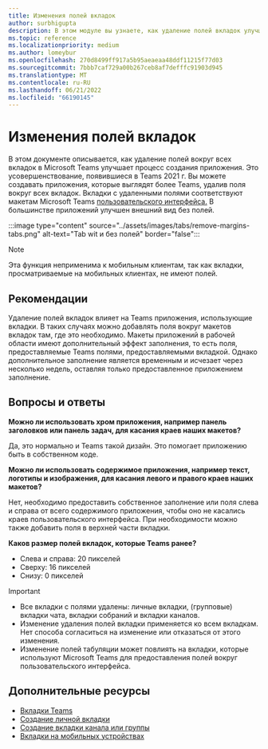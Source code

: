 ```yaml
---
title: Изменения полей вкладок
author: surbhigupta
description: В этом модуле вы узнаете, как удаление полей вкладок улучшает процесс сборки приложения.
ms.topic: reference
ms.localizationpriority: medium
ms.author: lomeybur
ms.openlocfilehash: 270d8499ff917a5b95aeaeaa48ddf11215f77d03
ms.sourcegitcommit: 7bbb7caf729a00b267ceb8af7defffc91903d945
ms.translationtype: MT
ms.contentlocale: ru-RU
ms.lasthandoff: 06/21/2022
ms.locfileid: "66190145"
---
```

# <a name="tab-margin-changes"></a>Изменения полей вкладок

В этом документе описывается, как удаление полей вокруг всех вкладок в Microsoft Teams улучшает процесс создания приложения. Это усовершенствование, появившиеся в Teams 2021 г.
Вы можете создавать приложения, которые выглядят более Teams, удалив поля вокруг всех вкладок. Вкладки с удаленными полями соответствуют макетам Microsoft Teams [пользовательского интерфейса.](~/tabs/design/tabs.md) В большинстве приложений улучшен внешний вид без полей.

:::image type="content" source="../assets/images/tabs/remove-margins-tabs.png" alt-text="Tab wit и без полей" border="false":::

> [!NOTE]
> Эта функция неприменима к мобильным клиентам, так как вкладки, просматриваемые на мобильных клиентах, не имеют полей.

## <a name="guidelines"></a>Рекомендации

Удаление полей вкладок влияет на Teams приложения, использующие вкладки. В таких случаях можно добавлять поля вокруг макетов вкладок там, где это необходимо. Макеты приложений в рабочей области имеют дополнительный эффект заполнения, то есть поля, предоставляемые Teams полями, предоставляемыми вкладкой. Однако дополнительное заполнение является временным и исчезает через несколько недель, оставляя только предоставленное приложением заполнение.

## <a name="faq"></a>Вопросы и ответы

**Можно ли использовать хром приложения, например панель заголовков или панель задач, для касания краев наших макетов?**

Да, это нормально и Teams такой дизайн. Это помогает приложению быть в собственном коде.

**Можно ли использовать содержимое приложения, например текст, логотипы и изображения, для касания левого и правого краев наших макетов?**

Нет, необходимо предоставить собственное заполнение или поля слева и справа от всего содержимого приложения, чтобы оно не касались краев пользовательского интерфейса. При необходимости можно также добавить поля в верхней части вкладки.

**Каков размер полей вкладок, которые Teams ранее?**

* Слева и справа: 20 пикселей
* Сверху: 16 пикселей
* Снизу: 0 пикселей

> [!IMPORTANT]
>
> * Все вкладки с полями удалены: личные вкладки, (групповые) вкладки чата, вкладки собраний и вкладки каналов.
> * Изменение удаления полей вкладки применяется ко всем вкладкам. Нет способа согласиться на изменение или отказаться от этого изменения.
> * Изменение полей табуляции может повлиять на вкладки, которые используют Microsoft Teams для предоставления полей вокруг пользовательского интерфейса.

## <a name="see-also"></a>Дополнительные ресурсы

* [Вкладки Teams](~/tabs/what-are-tabs.md)
* [Создание личной вкладки](~/tabs/how-to/create-personal-tab.md)
* [Создание вкладки канала или группы](~/tabs/how-to/create-channel-group-tab.md)
* [Вкладки на мобильных устройствах](~/tabs/design/tabs-mobile.md)
